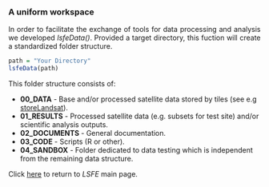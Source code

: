 ### A uniform workspace

<p align="justify">
In order to facilitate the exchange of tools for data processing and analysis we developed <i>lsfeData()</i>. Provided a target directory, this fuction will create a standardized folder structure.
</p>

```R
path = "Your Directory"
lsfeData(path)
```

<p align="justify">
This folder structure consists of:

* <b>00_DATA</b> - Base and/or processed satellite data stored by tiles (see e.g <a href="">storeLandsat</a>).
* <b>01_RESULTS</b> - Processed satellite data (e.g. subsets for test site) and/or scientific analysis outputs.
* <b>02_DOCUMENTS</b> - General documentation.
* <b>03_CODE</b> - Scripts (R or other).
* <b>04_SANDBOX</b> - Folder dedicated to data testing which is independent from the remaining data structure.

</p>

Click <a href="https://github.com/LSFE/LSFE-R">here</a> to return to <i>LSFE</i> main page.

